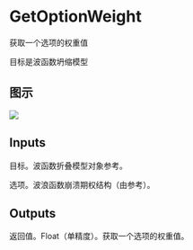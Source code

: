 # GetOptionWeight

获取一个选项的权重值

目标是波函数坍缩模型

## 图示

![]($-20221218-21330026.png)

## Inputs

目标。波函数折叠模型对象参考。

选项。波浪函数崩溃期权结构（由参考）。  

## Outputs

返回值。Float（单精度）。获取一个选项的权重值。
